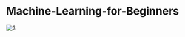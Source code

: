 # Machine-Learning-for-Beginners

![3](https://github.com/Satwik-uppada/Machine-Learning-for-Beginners/assets/92086645/d995b22d-03b4-477e-8e45-dd1ee7fe3675)

